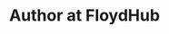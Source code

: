 ---
name: "Sponsored"
image: "/uploads/authors/Author_Sponsored.png"
title: "Author at FloydHub"
address: "San Francisco, CA"
twitterName: "cannabiswithkym"
fbName: "Cannabis-with-KymB-158958404674460"
igName: "cannabiswithkymb"
---